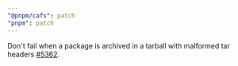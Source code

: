 ```yaml
---
"@pnpm/cafs": patch
"pnpm": patch
---
```


Don't fail when a package is archived in a tarball with malformed tar headers [#5362](https://github.com/pnpm/pnpm/issues/5362).

